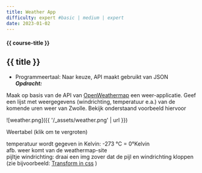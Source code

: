 ```yaml
---
title: Weather App
difficulty: expert #basic | medium | expert
date: 2023-01-02
---
```


#### {{ course-title }}

## {{ title }}

* Programmeertaal: Naar keuze, API maakt gebruikt van JSON  
***Opdracht:***  

Maak op basis van de API van [OpenWeathermap](http://openweathermap.org/forecast) een weer-applicatie.
Geef een lijst met weergegevens (windrichting, temperatuur e.a.) van de komende uren weer van Zwolle.
Bekijk onderstaand voorbeeld hiervoor


![weather.png]({{ '/_assets/weather.png' | url }})

Weertabel (klik om te vergroten)

temperatuur wordt gegeven in Kelvin: -273 &deg;C = 0&deg;Kelvin  
afb. weer komt van de weathermap-site  
pijltje windrichting: draai een img zover dat de pijl en windrichting kloppen  (zie bijvoorbeeld: [Transform in css](https://developer.mozilla.org/en-US/docs/Web/CSS/transform-function/rotate) )